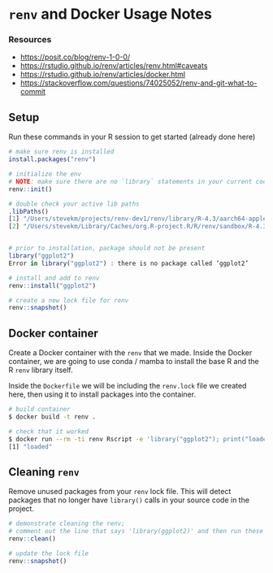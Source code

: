 # `renv` and Docker Usage Notes

### Resources

- https://posit.co/blog/renv-1-0-0/
- https://rstudio.github.io/renv/articles/renv.html#caveats
- https://rstudio.github.io/renv/articles/docker.html
- https://stackoverflow.com/questions/74025052/renv-and-git-what-to-commit

## Setup

Run these commands in your R session to get started (already done here)

```R
# make sure renv is installed
install.packages("renv")

# initialize the env
# NOTE: make sure there are no `library` statements in your current codebase when you run this
renv::init()

# double check your active lib paths
.libPaths()
[1] "/Users/stevekm/projects/renv-dev1/renv/library/R-4.3/aarch64-apple-darwin20"                       
[2] "/Users/stevekm/Library/Caches/org.R-project.R/R/renv/sandbox/R-4.3/aarch64-apple-darwin20/ac5c2659"


# prior to installation, package should not be present
library("ggplot2")
Error in library("ggplot2") : there is no package called ‘ggplot2’

# install and add to renv
renv::install("ggplot2")

# create a new lock file for renv
renv::snapshot()
```


## Docker container

Create a Docker container with the `renv` that we made. Inside the Docker container, we are going to use conda / mamba to install the base R and the R `renv` library itself.

Inside the `Dockerfile` we will be including the `renv.lock` file we created here, then using it to install packages into the container.

```bash
# build container
$ docker build -t renv .

# check that it worked
$ docker run --rm -ti renv Rscript -e 'library("ggplot2"); print("loaded")'
[1] "loaded"
```

## Cleaning `renv`

Remove unused packages from your `renv` lock file. This will detect packages that no longer have `library()` calls in your source code in the project.

```R
# demonstrate cleaning the renv; 
# comment out the line that says 'library(ggplot2)' and then run these command
renv::clean()

# update the lock file
renv::snapshot()
```